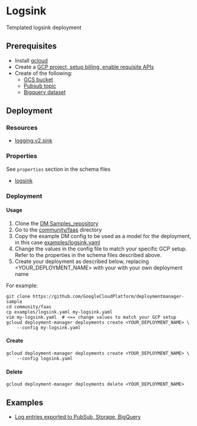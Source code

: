 # Logsink

Templated logsink deployment

## Prerequisites

- Install [gcloud](https://cloud.google.com/sdk)
- Create a [GCP project, setup billing, enable requisite APIs](docs/templates/project.md)
- Create of the following:
    - [GCS bucket](https://cloud.google.com/storage/docs/json_api/v1/buckets)
    - [Pubsub topic](https://cloud.google.com/pubsub/docs/reference/rest/v1/projects.topics)
    - [Bigquery dataset](https://cloud.google.com/bigquery/docs/reference/rest/v2/datasets) 


## Deployment

### Resources

- [logging.v2.sink](https://cloud.google.com/logging/docs/reference/v2/rest/v2/projects.sinks)


### Properties

See `properties` section in the schema files

-  [logsink](../../templates/logsink.py.schema)


### Deployment

#### Usage

1. Clone the [DM Samples_repository](https://github.com/GoogleCloudPlatform/deploymentmanager-sample)
2. Go to the [community/faas](community/faas) directory
3. Copy the example DM config to be used as a model for the deployment, in this case [examples/logsink.yaml](examples/logsink.yaml)
4. Change the values in the config file to match your specific GCP setup.
   Refer to the properties in the schema files described above.
5. Create your deployment as described below, replacing <YOUR_DEPLOYMENT_NAME>
   with your with your own deployment name


For example:

```
git clone https://github.com/GoogleCloudPlatform/deploymentmanager-sample
cd community/faas
cp examples/logsink.yaml my-logsink.yaml
vim my-logsink.yaml  # <== change values to match your GCP setup
gcloud deployment-manager deployments create <YOUR_DEPLOYMENT_NAME> \
    --config my-logsink.yaml
```

#### Create

```
gcloud deployment-manager deployments create <YOUR_DEPLOYMENT_NAME> \
    --config logsink.yaml
```


#### Delete

```
gcloud deployment-manager deployments delete <YOUR_DEPLOYMENT_NAME>
```


## Examples

- [Log entries exported to PubSub, Storage, BigQuery](../examples/logsink.yaml)